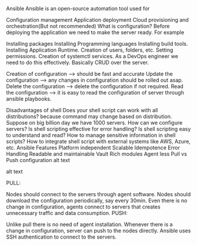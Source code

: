 Ansible
Ansible is an open-source automation tool used for

Configuration management
Application deployment
Cloud provisioning and orchestration(But not recommended)
What is configuration?
Before deploying the application we need to make the server ready. For example

Installing packages
Installing Programming languages
Installing build tools.
Installing Application Runtime.
Creation of users, folders, etc.
Setting permissions.
Creation of systemctl services.
As a DevOps engineer we need to do this effectively. Basically CRUD over the server.

Creation of configuration --> should be fast and accurate
Update the configuration --> any changes in configuration should be rolled out asap.
Delete the configuration --> delete the configuration if not required.
Read the configuration --> it is easy to read the configuration of server through ansible playbooks.

Disadvantages of shell
Does your shell script can work with all distributions? because command may change based on distribution.
Suppose on big billion day we have 1000 servers. How can we configure servers?
Is shell scripting effective for error handling?
Is shell scripting easy to understand and read?
How to manage sensitive information in shell scripts?
How to integrate shell script with external systems like AWS, Azure, etc.
Ansible Features
Platform independent
Scalable
Idempotence
Error Handling
Readable and maintainable
Vault
Rich modules
Agent less
Pull vs Push configuration
alt text

alt text

PULL:

Nodes should connect to the servers through agent software.
Nodes should download the configuration periodically, say every 30min.
Even there is no change in configuration, agents connect to servers that creates unnecessary traffic and data consumption.
PUSH:

Unlike pull there is no need of agent installation.
Whenever there is a change in configuration, server can push to the nodes directly.
Ansible uses SSH authentication to connect to the servers.